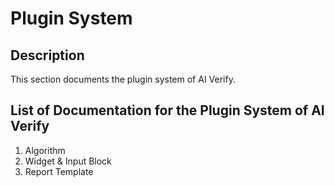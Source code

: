 # Plugin System

## Description
This section documents the plugin system of AI Verify. 

## List of Documentation for the Plugin System of AI Verify
1. Algorithm
2. Widget & Input Block
3. Report Template